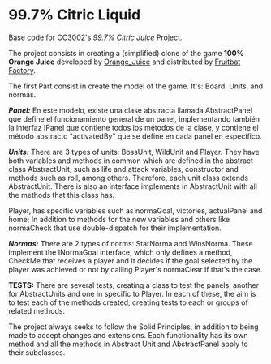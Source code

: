 <!-- 1.0.3-b1 -->
# 99.7% Citric Liquid

Base code for CC3002's *99.7% Citric Juice* Project.

The project consists in creating a (simplified) clone of the game **100% Orange Juice**
developed by [Orange_Juice](http://daidai.moo.jp) and distributed by 
[Fruitbat Factory](https://fruitbatfactory.com).

The first Part consist in create the model of the game. It's:
Board, Units, and normas.

***Panel:***
En este modelo, existe una clase abstracta llamada AbstractPanel que define el funcionamiento general
de un panel, implementando también la interfaz IPanel que contiene todos los métodos de la clase, y contiene el método abstracto "activatedBy" que 
se define en cada panel en especifico. 

***Units:***
There are 3 types of units: BossUnit, WildUnit and Player. They have both variables and methods in common
which are defined in the abstract class AbstractUnit, such as life and attack variables, constructor and methods such as
roll, among others. Therefore, each unit class extends AbstractUnit. There is also an interface
implements in AbstractUnit with all the methods that this class has.


Player, has specific variables such as normaGoal, victories, actualPanel and home; In addition to methods for
the new variables and others like normaCheck that use double-dispatch for their implementation. 

***Normas:***
There are 2 types of norms: StarNorma and WinsNorma. These implement the INormaGoal interface, which only defines
a method, CheckMe that receives a player and It decides if the goal selected by the player was achieved or not by calling
Player's normaClear if that's the case.

**TESTS:**
There are several tests, creating a class to test the panels, another for AbstractUnits and one in
specific to Player. In each of these, the aim is to test each of the methods created, creating tests to
each or groups of related methods.


The project always seeks to follow the Solid Principles, in addition to being made to accept changes and extensions.
Each functionality has its own method and all the methods in Abstract Unit and AbstractPanel apply to their subclasses.